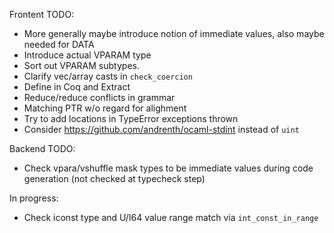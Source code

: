 
Frontent TODO:

* More generally maybe introduce notion of immediate values, also maybe needed for DATA
* Introduce actual VPARAM type
* Sort out VPARAM subtypes.
* Clarify vec/array casts in `check_coercion`
* Define in Coq and Extract
* Reduce/reduce conflicts in grammar
* Matching PTR w/o regard for alighment
* Try to add locations in TypeError exceptions thrown
* Consider https://github.com/andrenth/ocaml-stdint instead of `uint`

Backend TODO:

* Check vpara/vshuffle mask types to be immediate values during code generation (not checked at typecheck step)


In progress:
* Check iconst type and U/I64 value range match via `int_const_in_range`
